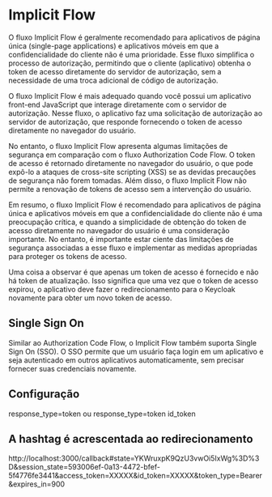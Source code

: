 # Implicit Flow

O fluxo Implicit Flow é geralmente recomendado para aplicativos de página única (single-page applications) e aplicativos móveis em que a confidencialidade do cliente não é uma prioridade. Esse fluxo simplifica o processo de autorização, permitindo que o cliente (aplicativo) obtenha o token de acesso diretamente do servidor de autorização, sem a necessidade de uma troca adicional de código de autorização.

O fluxo Implicit Flow é mais adequado quando você possui um aplicativo front-end JavaScript que interage diretamente com o servidor de autorização. Nesse fluxo, o aplicativo faz uma solicitação de autorização ao servidor de autorização, que responde fornecendo o token de acesso diretamente no navegador do usuário.

No entanto, o fluxo Implicit Flow apresenta algumas limitações de segurança em comparação com o fluxo Authorization Code Flow. O token de acesso é retornado diretamente no navegador do usuário, o que pode expô-lo a ataques de cross-site scripting (XSS) se as devidas precauções de segurança não forem tomadas. Além disso, o fluxo Implicit Flow não permite a renovação de tokens de acesso sem a intervenção do usuário.

Em resumo, o fluxo Implicit Flow é recomendado para aplicativos de página única e aplicativos móveis em que a confidencialidade do cliente não é uma preocupação crítica, e quando a simplicidade de obtenção do token de acesso diretamente no navegador do usuário é uma consideração importante. No entanto, é importante estar ciente das limitações de segurança associadas a esse fluxo e implementar as medidas apropriadas para proteger os tokens de acesso.

Uma coisa a observar é que apenas um token de acesso é fornecido e não há token de atualização. Isso significa que uma vez que o token de acesso expirou, o aplicativo deve fazer o redirecionamento para o Keycloak novamente para obter um novo token de acesso.

## Single Sign On

Similar ao Authorization Code Flow, o Implicit Flow também suporta Single Sign On (SSO). O SSO permite que um usuário faça login em um aplicativo e seja autenticado em outros aplicativos automaticamente, sem precisar fornecer suas credenciais novamente.

## Configuração

response_type=token ou response_type=token id_token

## A hashtag é acrescentada ao redirecionamento

http://localhost:3000/callback#state=YKWruxpK9QzU3vwOi5IxWg%3D%3D&session_state=593006ef-0a13-4472-bfef-5f4776fe3441&access_token=XXXXX&id_token=XXXXX&token_type=Bearer&expires_in=900